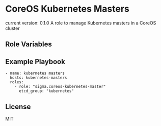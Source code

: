 CoreOS Kubernetes Masters
=========================

current version: 0.1.0
A role to manage Kubernetes masters in a CoreOS cluster

Role Variables
--------------

Example Playbook
----------------

    - name: kubernetes masters
      hosts: kubernetes-masters
      roles:
        - role: "sigma.coreos-kubernetes-master"
          etcd_group: "kubernetes"

License
-------

MIT
